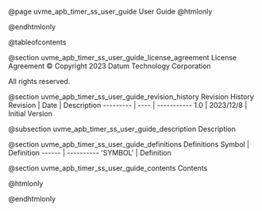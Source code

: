 @page uvme_apb_timer_ss_user_guide User Guide
@htmlonly
<div class="autonumbering">
@endhtmlonly


@tableofcontents


@section uvme_apb_timer_ss_user_guide_license_agreement License Agreement
© Copyright 2023 Datum Technology Corporation

All rights reserved.


@section uvme_apb_timer_ss_user_guide_revision_history Revision History
Revision  | Date | Description
--------- | ---- | -----------
1.0 | 2023/12/8 | Initial Version

@subsection uvme_apb_timer_ss_user_guide_description Description


@section uvme_apb_timer_ss_user_guide_definitions Definitions
Symbol | Definition
------ | ----------
 'SYMBOL' | Definition


@section uvme_apb_timer_ss_user_guide_contents Contents


@htmlonly
</div>
@endhtmlonly